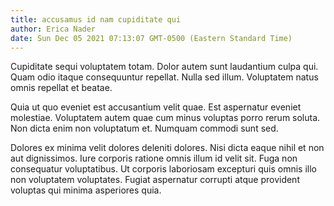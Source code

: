 ```yaml
---
title: accusamus id nam cupiditate qui
author: Erica Nader
date: Sun Dec 05 2021 07:13:07 GMT-0500 (Eastern Standard Time)
---
```

Cupiditate sequi voluptatem totam. Dolor autem sunt laudantium culpa qui. Quam odio itaque consequuntur repellat. Nulla sed illum. Voluptatem natus omnis repellat et beatae.

 Quia ut quo eveniet est accusantium velit quae. Est aspernatur eveniet molestiae. Voluptatem autem quae cum minus voluptas porro rerum soluta. Non dicta enim non voluptatum et. Numquam commodi sunt sed.

 Dolores ex minima velit dolores deleniti dolores. Nisi dicta eaque nihil et non aut dignissimos. Iure corporis ratione omnis illum id velit sit. Fuga non consequatur voluptatibus. Ut corporis laboriosam excepturi quis omnis illo non voluptatem voluptates. Fugiat aspernatur corrupti atque provident voluptas qui minima asperiores quia.